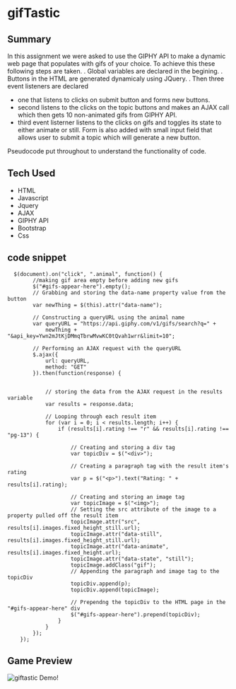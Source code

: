 # gifTastic

## Summary


In this assignment we were asked to use the GIPHY API to make a dynamic web page that populates with gifs of your choice.
To achieve this these following steps are taken.
. Global variables are declared in the begining.
. Buttons in the HTML are generated dynamicaly using JQuery.
. Then three event listeners are declared
* one that listens to clicks on submit button and forms new buttons.
* second listens to the clicks on the topic buttons and makes an AJAX call which then gets 10 non-animated gifs from GIPHY API.
* third event listerner listens to the clicks on gifs and toggles its state to either animate or still.
Form is also added with small input field that allows user to submit a topic which will generate a new button.

Pseudocode put throughout to understand the functionality of code.

## Tech Used
* HTML
* Javascript
* Jquery
* AJAX
* GIPHY API
* Bootstrap
* Css 


## code snippet
```jquery
  $(document).on("click", ".animal", function() {
        //making gif area empty before adding new gifs
        $("#gifs-appear-here").empty();
        // Grabbing and storing the data-name property value from the button
        var newThing = $(this).attr("data-name");

        // Constructing a queryURL using the animal name
        var queryURL = "https://api.giphy.com/v1/gifs/search?q=" +
            newThing + "&api_key=Ywn2mJtKjDMmqTbrwMvwKC0tQvah1wrr&limit=10";

        // Performing an AJAX request with the queryURL
        $.ajax({
            url: queryURL,
            method: "GET"
        }).then(function(response) {


            // storing the data from the AJAX request in the results variable
            var results = response.data;

            // Looping through each result item
            for (var i = 0; i < results.length; i++) {
                if (results[i].rating !== "r" && results[i].rating !== "pg-13") {

                    // Creating and storing a div tag
                    var topicDiv = $("<div>");

                    // Creating a paragraph tag with the result item's rating
                    var p = $("<p>").text("Rating: " + results[i].rating);

                    // Creating and storing an image tag
                    var topicImage = $("<img>");
                    // Setting the src attribute of the image to a property pulled off the result item
                    topicImage.attr("src", results[i].images.fixed_height_still.url);
                    topicImage.attr("data-still", results[i].images.fixed_height_still.url);
                    topicImage.attr("data-animate", results[i].images.fixed_height.url);
                    topicImage.attr("data-state", "still");
                    topicImage.addClass("gif");
                    // Appending the paragraph and image tag to the topicDiv
                    topicDiv.append(p);
                    topicDiv.append(topicImage);

                    // Prependng the topicDiv to the HTML page in the "#gifs-appear-here" div
                    $("#gifs-appear-here").prepend(topicDiv);
                }
            }
        });
    });
```


## Game Preview

![giftastic Demo!](https://drive.google.com/file/d/1Xq4b3evDKORb-17a_zi-ZRhSKWPYbU4j/view)

